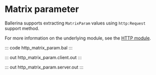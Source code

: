 # Matrix parameter

Ballerina supports extracting `MatrixParam` values using `http:Request` support method.

For more information on the underlying module,  see the [HTTP module](https://lib.ballerina.io/ballerina/http/latest/).

::: code http_matrix_param.bal :::

::: out http_matrix_param.client.out :::

::: out http_matrix_param.server.out :::